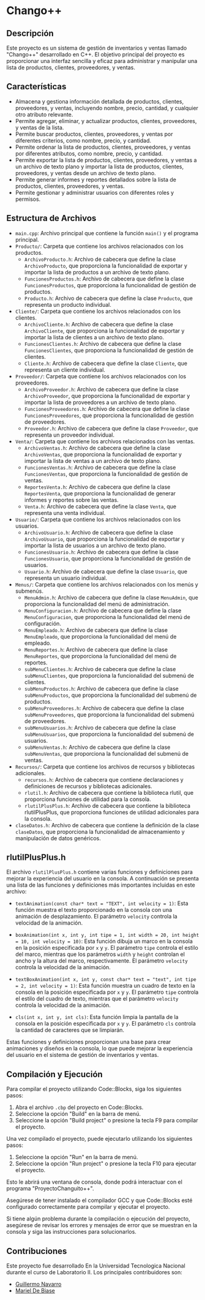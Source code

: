 # Chango++

## Descripción

Este proyecto es un sistema de gestión de inventarios y ventas llamado "Chango++" desarrollado en C++. El objetivo principal del proyecto es proporcionar una interfaz sencilla y eficaz para administrar y manipular una lista de productos, clientes, proveedores, y ventas.

## Características

- Almacena y gestiona información detallada de productos, clientes, proveedores, y ventas, incluyendo nombre, precio, cantidad, y cualquier otro atributo relevante.
- Permite agregar, eliminar, y actualizar productos, clientes, proveedores, y ventas de la lista.
- Permite buscar productos, clientes, proveedores, y ventas por diferentes criterios, como nombre, precio, y cantidad.
- Permite ordenar la lista de productos, clientes, proveedores, y ventas por diferentes atributos, como nombre, precio, y cantidad.
- Permite exportar la lista de productos, clientes, proveedores, y ventas a un archivo de texto plano y importar la lista de productos, clientes, proveedores, y ventas desde un archivo de texto plano.
- Permite generar informes y reportes detallados sobre la lista de productos, clientes, proveedores, y ventas.
- Permite gestionar y administrar usuarios con diferentes roles y permisos.

## Estructura de Archivos

- `main.cpp`: Archivo principal que contiene la función `main()` y el programa principal.
- `Producto/`: Carpeta que contiene los archivos relacionados con los productos.
  - `ArchivoProducto.h`: Archivo de cabecera que define la clase `ArchivoProducto`, que proporciona la funcionalidad de exportar y importar la lista de productos a un archivo de texto plano.
  - `FuncionesProductos.h`: Archivo de cabecera que define la clase `FuncionesProductos`, que proporciona la funcionalidad de gestión de productos.
  - `Producto.h`: Archivo de cabecera que define la clase `Producto`, que representa un producto individual.
- `Cliente/`: Carpeta que contiene los archivos relacionados con los clientes.
  - `ArchivoCliente.h`: Archivo de cabecera que define la clase `ArchivoCliente`, que proporciona la funcionalidad de exportar y importar la lista de clientes a un archivo de texto plano.
  - `FuncionesClientes.h`: Archivo de cabecera que define la clase `FuncionesClientes`, que proporciona la funcionalidad de gestión de clientes.
  - `Cliente.h`: Archivo de cabecera que define la clase `Cliente`, que representa un cliente individual.
- `Proveedor/`: Carpeta que contiene los archivos relacionados con los proveedores.
  - `ArchivoProveedor.h`: Archivo de cabecera que define la clase `ArchivoProveedor`, que proporciona la funcionalidad de exportar y importar la lista de proveedores a un archivo de texto plano.
  - `FuncionesProveedores.h`: Archivo de cabecera que define la clase `FuncionesProveedores`, que proporciona la funcionalidad de gestión de proveedores.
  - `Proveedor.h`: Archivo de cabecera que define la clase `Proveedor`, que representa un proveedor individual.
- `Venta/`: Carpeta que contiene los archivos relacionados con las ventas.
  - `ArchivoVentas.h`: Archivo de cabecera que define la clase `ArchivoVentas`, que proporciona la funcionalidad de exportar y importar la lista de ventas a un archivo de texto plano.
  - `FuncionesVentas.h`: Archivo de cabecera que define la clase `FuncionesVentas`, que proporciona la funcionalidad de gestión de ventas.
  - `ReportesVenta.h`: Archivo de cabecera que define la clase `ReportesVenta`, que proporciona la funcionalidad de generar informes y reportes sobre las ventas.
  - `Venta.h`: Archivo de cabecera que define la clase `Venta`, que representa una venta individual.
- `Usuario/`: Carpeta que contiene los archivos relacionados con los usuarios.
  - `ArchivoUsuario.h`: Archivo de cabecera que define la clase `ArchivoUsuario`, que proporciona la funcionalidad de exportar y importar la lista de usuarios a un archivo de texto plano.
  - `FuncionesUsuario.h`: Archivo de cabecera que define la clase `FuncionesUsuario`, que proporciona la funcionalidad de gestión de usuarios.
  - `Usuario.h`: Archivo de cabecera que define la clase `Usuario`, que representa un usuario individual.
- `Menus/`: Carpeta que contiene los archivos relacionados con los menús y submenús.
  - `MenuAdmin.h`: Archivo de cabecera que define la clase `MenuAdmin`, que proporciona la funcionalidad del menú de administración.
  - `MenuConfiguracion.h`: Archivo de cabecera que define la clase `MenuConfiguracion`, que proporciona la funcionalidad del menú de configuración.
  - `MenuEmpleado.h`: Archivo de cabecera que define la clase `MenuEmpleado`, que proporciona la funcionalidad del menú de empleado.
  - `MenuReportes.h`: Archivo de cabecera que define la clase `MenuReportes`, que proporciona la funcionalidad del menú de reportes.
  - `subMenuClientes.h`: Archivo de cabecera que define la clase `subMenuClientes`, que proporciona la funcionalidad del submenú de clientes.
  - `subMenuProductos.h`: Archivo de cabecera que define la clase `subMenuProductos`, que proporciona la funcionalidad del submenú de productos.
  - `subMenuProveedores.h`: Archivo de cabecera que define la clase `subMenuProveedores`, que proporciona la funcionalidad del submenú de proveedores.
  - `subMenuUsuarios.h`: Archivo de cabecera que define la clase `subMenuUsuarios`, que proporciona la funcionalidad del submenú de usuarios.
  - `subMenuVentas.h`: Archivo de cabecera que define la clase `subMenuVentas`, que proporciona la funcionalidad del submenú de ventas.
- `Recursos/`: Carpeta que contiene los archivos de recursos y bibliotecas adicionales.
  - `recursos.h`: Archivo de cabecera que contiene declaraciones y definiciones de recursos y bibliotecas adicionales.
  - `rlutil.h`: Archivo de cabecera que contiene la biblioteca rlutil, que proporciona funciones de utilidad para la consola.
  - `rlutilPlusPlus.h`: Archivo de cabecera que contiene la biblioteca rlutilPlusPlus, que proporciona funciones de utilidad adicionales para la consola.
- `claseDatos.h`: Archivo de cabecera que contiene la definición de la clase `claseDatos`, que proporciona la funcionalidad de almacenamiento y manipulación de datos genéricos.

## rlutilPlusPlus.h

El archivo `rlutilPlusPlus.h` contiene varias funciones y definiciones para mejorar la experiencia del usuario en la consola. A continuación se presenta una lista de las funciones y definiciones más importantes incluidas en este archivo:

- `textAnimation(const char* text = "TEXT", int velocity = 1)`: Esta función muestra el texto proporcionado en la consola con una animación de desplazamiento. El parámetro `velocity` controla la velocidad de la animación.

- `boxAnimation(int x, int y, int tipe = 1, int width = 20, int height = 10, int velocity = 10)`: Esta función dibuja un marco en la consola en la posición especificada por `x` y `y`. El parámetro `tipe` controla el estilo del marco, mientras que los parámetros `width` y `height` controlan el ancho y la altura del marco, respectivamente. El parámetro `velocity` controla la velocidad de la animación.

- `textBoxAnimation(int x, int y, const char* text = "text", int tipe = 2, int velocity = 1)`: Esta función muestra un cuadro de texto en la consola en la posición especificada por `x` y `y`. El parámetro `tipe` controla el estilo del cuadro de texto, mientras que el parámetro `velocity` controla la velocidad de la animación.

- `cls(int x, int y, int cls)`: Esta función limpia la pantalla de la consola en la posición especificada por `x` y `y`. El parámetro `cls` controla la cantidad de caracteres que se limpiarán.

Estas funciones y definiciones proporcionan una base para crear animaciones y diseños en la consola, lo que puede mejorar la experiencia del usuario en el sistema de gestión de inventarios y ventas.

## Compilación y Ejecución

Para compilar el proyecto utilizando Code::Blocks, siga los siguientes pasos:

1. Abra el archivo `.cbp` del proyecto en Code::Blocks.
2. Seleccione la opción "Build" en la barra de menú.
3. Seleccione la opción "Build project" o presione la tecla F9 para compilar el proyecto.

Una vez compilado el proyecto, puede ejecutarlo utilizando los siguientes pasos:

1. Seleccione la opción "Run" en la barra de menú.
2. Seleccione la opción "Run project" o presione la tecla F10 para ejecutar el proyecto.

Esto le abrirá una ventana de consola, donde podrá interactuar con el programa "ProyectoChanguito++".

Asegúrese de tener instalado el compilador GCC y que Code::Blocks esté configurado correctamente para compilar y ejecutar el proyecto.

Si tiene algún problema durante la compilación o ejecución del proyecto, asegúrese de revisar los errores y mensajes de error que se muestran en la consola y siga las instrucciones para solucionarlos.

## Contribuciones

Este proyecto fue desarrollado En la Universidad Tecnologica Nacional durante el curso de Laboratorio II. Los principales contribuidores son:

- [Guillermo Navarro](https://github.com/BasiliscX)
- [Mariel De Biase](https://github.com/Mcanita)
